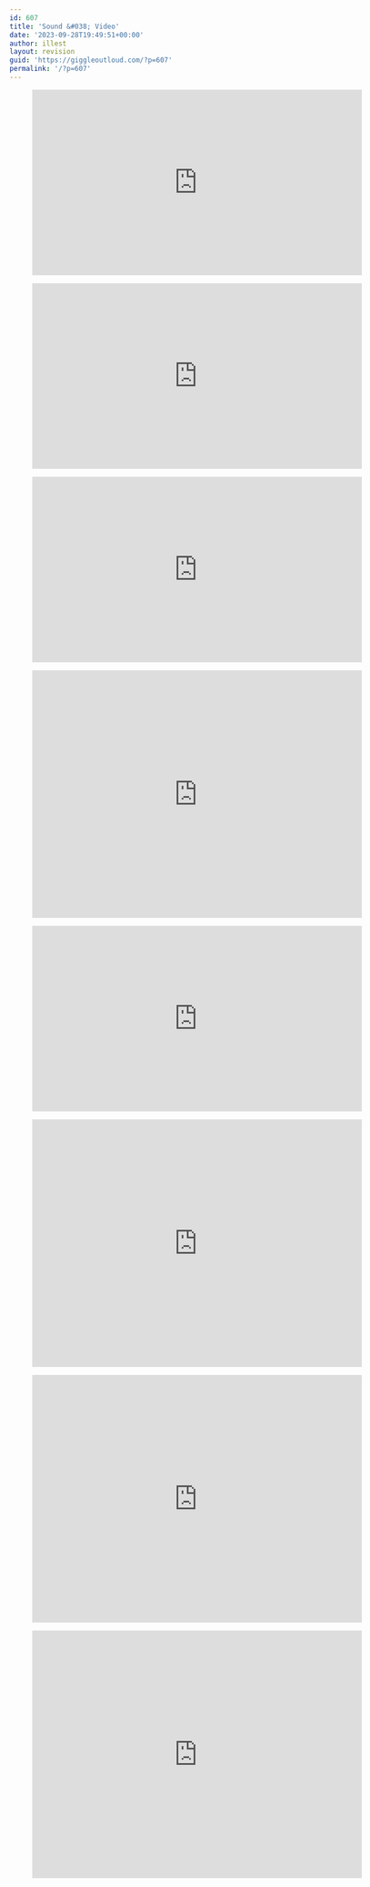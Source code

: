 ```yaml
---
id: 607
title: 'Sound &#038; Video'
date: '2023-09-28T19:49:51+00:00'
author: illest
layout: revision
guid: 'https://giggleoutloud.com/?p=607'
permalink: '/?p=607'
---
```


<figure class="wp-block-embed is-type-video is-provider-youtube wp-block-embed-youtube wp-embed-aspect-16-9 wp-has-aspect-ratio"><div class="wp-block-embed__wrapper"><iframe allow="accelerometer; autoplay; clipboard-write; encrypted-media; gyroscope; picture-in-picture; web-share" allowfullscreen="" frameborder="0" height="326" loading="lazy" referrerpolicy="strict-origin-when-cross-origin" src="https://www.youtube.com/embed/MnoG9HAHKak?feature=oembed" title="Giggle Out Loud - Live at The Handlebar - Pensacola, FL - February 5, 2023" width="580"></iframe></div></figure><figure class="wp-block-embed is-type-video is-provider-youtube wp-block-embed-youtube wp-embed-aspect-16-9 wp-has-aspect-ratio"><div class="wp-block-embed__wrapper"><iframe allow="accelerometer; autoplay; clipboard-write; encrypted-media; gyroscope; picture-in-picture; web-share" allowfullscreen="" frameborder="0" height="326" loading="lazy" referrerpolicy="strict-origin-when-cross-origin" src="https://www.youtube.com/embed/vmQe5mtihkI?feature=oembed" title="Giggle Out Loud - One More Time" width="580"></iframe></div></figure><figure class="wp-block-embed is-type-video is-provider-youtube wp-block-embed-youtube wp-embed-aspect-16-9 wp-has-aspect-ratio"><div class="wp-block-embed__wrapper"><iframe allow="accelerometer; autoplay; clipboard-write; encrypted-media; gyroscope; picture-in-picture; web-share" allowfullscreen="" frameborder="0" height="326" loading="lazy" referrerpolicy="strict-origin-when-cross-origin" src="https://www.youtube.com/embed/a-ikjMIhP3o?feature=oembed" title="Giggle Out Loud - Then What?" width="580"></iframe></div></figure><figure class="wp-block-embed is-type-video is-provider-youtube wp-block-embed-youtube wp-embed-aspect-4-3 wp-has-aspect-ratio"><div class="wp-block-embed__wrapper"><iframe allow="accelerometer; autoplay; clipboard-write; encrypted-media; gyroscope; picture-in-picture; web-share" allowfullscreen="" frameborder="0" height="435" loading="lazy" referrerpolicy="strict-origin-when-cross-origin" src="https://www.youtube.com/embed/KGLcftG56AY?feature=oembed" title="Mad Happy: Oozing Franken-Prophetics" width="580"></iframe></div></figure><figure class="wp-block-embed is-type-video is-provider-youtube wp-block-embed-youtube wp-embed-aspect-16-9 wp-has-aspect-ratio"><div class="wp-block-embed__wrapper"><iframe allow="accelerometer; autoplay; clipboard-write; encrypted-media; gyroscope; picture-in-picture; web-share" allowfullscreen="" frameborder="0" height="326" loading="lazy" referrerpolicy="strict-origin-when-cross-origin" src="https://www.youtube.com/embed/A70xF0HX7FA?feature=oembed" title="JOYS OF ARMAGEDDON" width="580"></iframe></div></figure><figure class="wp-block-embed is-type-video is-provider-youtube wp-block-embed-youtube wp-embed-aspect-4-3 wp-has-aspect-ratio"><div class="wp-block-embed__wrapper"><iframe allow="accelerometer; autoplay; clipboard-write; encrypted-media; gyroscope; picture-in-picture; web-share" allowfullscreen="" frameborder="0" height="435" loading="lazy" referrerpolicy="strict-origin-when-cross-origin" src="https://www.youtube.com/embed/c5hNBxWRbK4?feature=oembed" title="Mad haPPy 46XXXY live in LA" width="580"></iframe></div></figure><figure class="wp-block-embed is-type-video is-provider-youtube wp-block-embed-youtube wp-embed-aspect-4-3 wp-has-aspect-ratio"><div class="wp-block-embed__wrapper"><iframe allow="accelerometer; autoplay; clipboard-write; encrypted-media; gyroscope; picture-in-picture; web-share" allowfullscreen="" frameborder="0" height="435" loading="lazy" referrerpolicy="strict-origin-when-cross-origin" src="https://www.youtube.com/embed/01KaL48sG9U?feature=oembed" title="MadhaPPy Chicago May 11, 2007" width="580"></iframe></div></figure><figure class="wp-block-embed is-type-video is-provider-youtube wp-block-embed-youtube wp-embed-aspect-4-3 wp-has-aspect-ratio"><div class="wp-block-embed__wrapper"><iframe allow="accelerometer; autoplay; clipboard-write; encrypted-media; gyroscope; picture-in-picture; web-share" allowfullscreen="" frameborder="0" height="435" loading="lazy" referrerpolicy="strict-origin-when-cross-origin" src="https://www.youtube.com/embed/yiW3l_ZFt2A?feature=oembed" title="Videopoem presents Madhappy at the sidewalk" width="580"></iframe></div></figure>